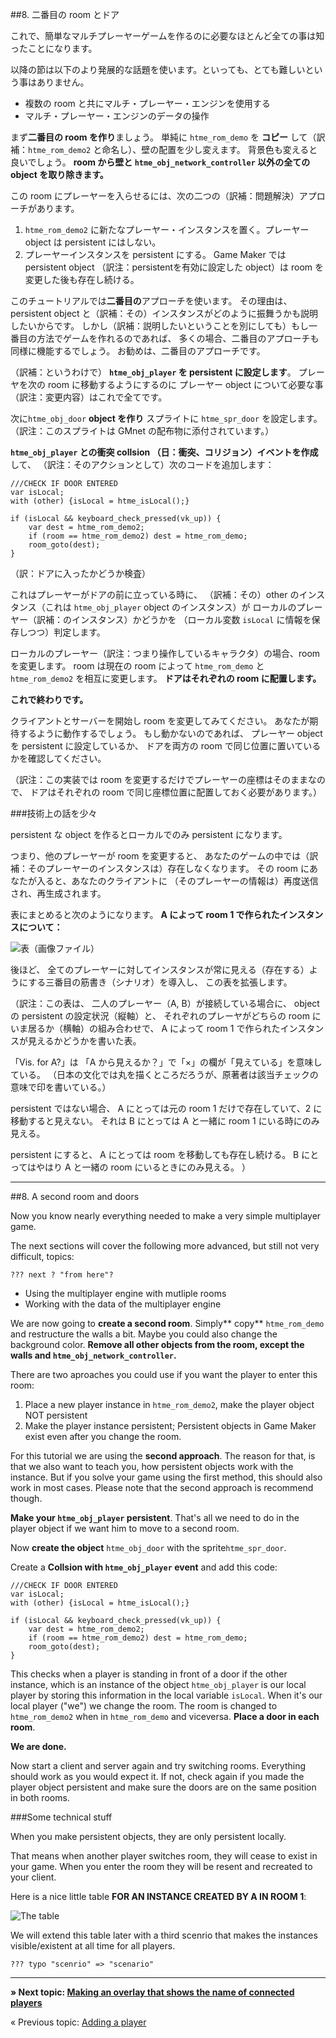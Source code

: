 ##8. 二番目の room とドア

これで、簡単なマルチプレーヤーゲームを作るのに必要なほとんど全ての事は知ったことになります。

以降の節は以下のより発展的な話題を使います。といっても、とても難しいという事はありません。

* 複数の room と共にマルチ・プレーヤー・エンジンを使用する
* マルチ・プレーヤー・エンジンのデータの操作

まず**二番目の room を作り**ましょう。
単純に ``htme_rom_demo`` を **コピー** して（訳補：``htme_rom_demo2`` と命名し）、壁の配置を少し変えます。
背景色も変えると良いでしょう。
**room から壁と ``htme_obj_network_controller`` 以外の全ての object を取り除きます。**

この room にプレーヤーを入らせるには、次の二つの（訳補：問題解決）アプローチがあります。

1. ``htme_rom_demo2`` に新たなプレーヤー・インスタンスを置く。プレーヤー object は persistent にはしない。
2. プレーヤーインスタンスを persistent にする。
  Game Maker では persistent object （訳注：persistentを有効に設定した object）は
  room を変更した後も存在し続ける。

このチュートリアルでは**二番目の**アプローチを使います。
その理由は、persistent object と（訳補：その）インスタンスがどのように振舞うかも説明したいからです。
しかし（訳補：説明したいということを別にしても）もし一番目の方法でゲームを作れるのであれば、
多くの場合、二番目のアプローチも同様に機能するでしょう。
お勧めは、二番目のアプローチです。


（訳補：というわけで）
**``htme_obj_player`` を persistent に設定します**。
プレーヤを次の room に移動するようにするのに
プレーヤー object について必要な事（訳注：変更内容）はこれで全てです。

次に``htme_obj_door`` **object を作り** スプライトに ``htme_spr_door`` を設定します。
（訳注：このスプライトは GMnet の配布物に添付されています。）

**``htme_obj_player`` との衝突 collsion （日：衝突、コリジョン）イベントを作成** して、
（訳注：そのアクションとして）次のコードを追加します：

```gml
///CHECK IF DOOR ENTERED
var isLocal;
with (other) {isLocal = htme_isLocal();}

if (isLocal && keyboard_check_pressed(vk_up)) {
    var dest = htme_rom_demo2;
    if (room == htme_rom_demo2) dest = htme_rom_demo;
    room_goto(dest);
}
```
（訳：ドアに入ったかどうか検査）

これはプレーヤーがドアの前に立っている時に、
（訳補：その）other のインスタンス（これは ``htme_obj_player`` object のインスタンス）が
ローカルのプレーヤー（訳補：のインスタンス）かどうかを
（ローカル変数 ``isLocal`` に情報を保存しつつ）判定します。

ローカルのプレーヤー（訳注：つまり操作しているキャラクタ）の場合、room を変更します。
room は現在の room によって ``htme_rom_demo`` と ``htme_rom_demo2`` を相互に変更します。
**ドアはそれぞれの room に配置します。**

**これで終わりです。**

クライアントとサーバーを開始し room を変更してみてください。
あなたが期待するように動作するでしょう。
もし動かないのであれば、
プレーヤー object を persistent に設定しているか、
ドアを両方の room で同じ位置に置いているかを確認してください。

（訳注：この実装では room を変更するだけでプレーヤーの座標はそのままなので、
ドアはそれぞれの room で同じ座標位置に配置しておく必要があります。）


###技術上の話を少々

persistent な object を作るとローカルでのみ persistent になります。

つまり、他のプレーヤーが room を変更すると、
あなたのゲームの中では（訳補：そのプレーヤーのインスタンスは）存在しなくなります。
その room にあなたが入ると、あなたのクライアントに
（そのプレーヤーの情報は）再度送信され、再生成されます。

表にまとめると次のようになります。
**A によって room 1 で作られたインスタンスについて：**

![表（画像ファイル）](images/2v2.PNG)

後ほど、
全てのプレーヤーに対してインスタンスが常に見える（存在する）ようにする三番目の筋書き（シナリオ）を導入し、
この表を拡張します。


（訳注：この表は、
二人のプレーヤー（A, B）が接続している場合に、
object の persistent の設定状況（縦軸）と、
それぞれのプレーヤがどちらの room にいま居るか（横軸）の組み合わせで、
A によって room 1 で作られたインスタンスが見えるかどうかを書いた表。

「Vis. for A?」は 「A から見えるか？」で「×」の欄が「見えている」を意味している。
（日本の文化では丸を描くところだろうが、原著者は該当チェックの意味で印を書いている。）

persistent ではない場合、
A にとっては元の room 1 だけで存在していて、2 に移動すると見えない。
それは B にとっては A と一緒に room 1 にいる時にのみ見える。

persistent にすると、
A にとっては room を移動しても存在し続ける。
B にとってはやはり A と一緒の room にいるときにのみ見える。
）


---
##8. A second room and doors

Now you know nearly everything needed to make a very simple multiplayer game. 

The next sections will cover the following more advanced, but still not very difficult, topics:

    ??? next ? "from here"?

* Using the multiplayer engine with mutliple rooms
* Working with the data of the multiplayer engine

We are now going to **create a second room**. Simply** copy** ``htme_rom_demo`` and restructure the walls a bit. Maybe you could also change the background color. **Remove all other objects from the room, except the walls and ``htme_obj_network_controller``.**

There are two aproaches you could use if you want the player to enter this room:

1. Place a new player instance in ``htme_rom_demo2``, make the player object NOT persistent
2. Make the player instance persistent; Persistent objects in Game Maker exist even after you change the room.

For this tutorial we are using the **second approach**. The reason for that, is that we also want to teach you, how persistent objects work with the instance. But if you solve your game using the first method, this should also work in most cases. Please note that the second approach is recommend though.

**Make your ``htme_obj_player`` persistent**. That's all we need to do in the player object if we want him to move to a second room.

Now **create the object** ``htme_obj_door`` with the sprite``htme_spr_door``.

Create a **Collsion with ``htme_obj_player`` event** and add this code:

```gml
///CHECK IF DOOR ENTERED
var isLocal;
with (other) {isLocal = htme_isLocal();}

if (isLocal && keyboard_check_pressed(vk_up)) {
    var dest = htme_rom_demo2;
    if (room == htme_rom_demo2) dest = htme_rom_demo;
    room_goto(dest);
}
```

This checks when a player is standing in front of a door if the other instance, which is an instance of the object ``htme_obj_player`` is our local player by storing this information in the local variable ``isLocal``. When it's our local player ("we") we change the room. The room is changed to ``htme_rom_demo2`` when in ``htme_rom_demo`` and viceversa. **Place a door in each room**.

**We are done.**

Now start a client and server again and try switching rooms. Everything should work as you would expect it. If not, check again if you made the player object persistent and make sure the doors are on the same position in both rooms.

###Some technical stuff

When you make persistent objects, they are only persistent locally.

That means when another player switches room, they will cease to exist in your game. When you enter the room they will be resent and recreated to your client.

Here is a nice little table **FOR AN INSTANCE CREATED BY A IN ROOM 1**:

![The table](images/2v2.PNG)

We will extend this table later with a third scenrio that makes the instances visible/existent at all time for all players.

    ??? typo "scenrio" => "scenario"

---

**» Next topic: [Making an overlay that shows the name of connected players](tutorial/9_playerlist)**

« Previous topic: [Adding a player](tutorial/7_player)
 

